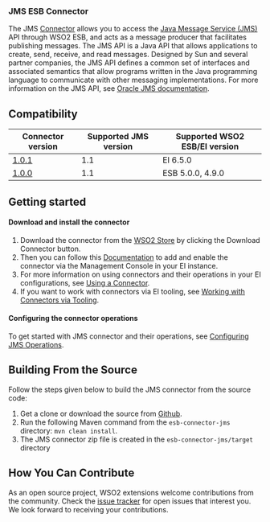 ### JMS ESB Connector

The JMS [Connector](https://docs.wso2.com/display/EI650/Working+with+Connectors) allows you to access the [Java Message Service (JMS)](https://docs.oracle.com/cd/E19798-01/821-1841/bncdr/index.html) API through WSO2 ESB, and acts as a message producer that facilitates publishing messages. The JMS API is a Java API that allows applications to create, send, receive, and read messages. Designed by Sun and several partner companies, the JMS API defines a common set of interfaces and associated semantics that allow programs written in the Java programming language to communicate with other messaging implementations. For more information on the JMS API, see [Oracle JMS documentation](http://docs.oracle.com/javaee/6/tutorial/doc/bncdr.html).

## Compatibility

| Connector version | Supported JMS version | Supported WSO2 ESB/EI version |
| ------------- | ------------- | ------------- |
| [1.0.1](https://github.com/keerthu/esb-connector-jms/tree/org.wso2.carbon.connector.jms-1.0.1) | 1.1 | EI 6.5.0 |
| [1.0.0](https://github.com/keerthu/esb-connector-jms/tree/org.wso2.carbon.connector.jms-1.0.0) | 1.1 | ESB 5.0.0, 4.9.0 |


## Getting started

#### Download and install the connector

1. Download the connector from the [WSO2 Store](https://store.wso2.com/store/assets/esbconnector/details/e57e41ab-7795-47f1-af4d-071fed5755da) by clicking the Download Connector button.
2. Then you can follow this [Documentation](https://docs.wso2.com/display/EI650/Working+with+Connectors+via+the+Management+Console) to add and enable the connector via the Management Console in your EI instance.
3. For more information on using connectors and their operations in your EI configurations, see [Using a Connector](https://docs.wso2.com/display/EI650/Using+a+Connector).
4. If you want to work with connectors via EI tooling, see [Working with Connectors via Tooling](https://docs.wso2.com/display/EI650/Working+with+Connectors+via+Tooling).

#### Configuring the connector operations

To get started with JMS connector and their operations, see [Configuring JMS Operations](docs/config.md).


## Building From the Source

Follow the steps given below to build the JMS connector from the source code:

1. Get a clone or download the source from [Github](https://github.com/wso2-extensions/esb-connector-jms).
2. Run the following Maven command from the `esb-connector-jms` directory: `mvn clean install`.
3. The JMS connector zip file is created in the `esb-connector-jms/target` directory

## How You Can Contribute

As an open source project, WSO2 extensions welcome contributions from the community.
Check the [issue tracker](https://github.com/wso2-extensions/esb-connector-jms/issues) for open issues that interest you. We look forward to receiving your contributions.